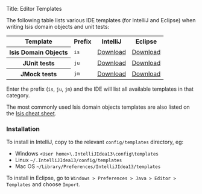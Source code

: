 Title: Editor Templates

The following table lists various IDE templates (for IntelliJ and Eclipse) when writing Isis domain objects and unit tests:

<table  class="table table-striped table-bordered table-condensed">
    <tr class="heading">
        <th>Template</th>
        <th>Prefix</th>
        <th>IntelliJ</th>
        <th>Eclipse</th>
    </tr>
    <tr>
        <th class="heading">Isis Domain Objects</th>
        <td><tt>is</tt></td>
        <td><a href="resources/isis-templates-idea.xml">Download</a></td>
        <td><a href="resources/isis-templates.xml">Download</a></td>
    </tr>
    <tr>
        <th class="heading">JUnit tests</th>
        <td><tt>ju</tt></td>
        <td><a href="resources/junit4-templates-idea.xml">Download</a></td>
        <td><a href="resources/junit4-templates.xml">Download</a></td>
    </tr>
    <tr>
        <th class="heading">JMock tests</th>
        <td><tt>jm</tt></td>
        <td><a href="resources/jmock-templates-idea.xml">Download</a></td>
        <td><a href="resources/jmock-templates.xml">Download</a></td>
    </tr>
</table>

Enter the prefix (`is`, `ju`, `jm`) and the IDE will list all available templates in that category.  

The most commonly used Isis domain objects templates are also listed on the [Isis cheat sheet](resources/IsisCheatSheet.pdf).

### Installation

To install in IntelliJ, copy to the relevant `config/templates` directory, eg:

* Windows `<User home>\.IntelliJIdea13\config\templates`
* Linux `~/.IntelliJIdea13/config/templates`
* Mac OS `~/Library/Preferences/IntelliJIdea13/templates`

To install in Eclipse, go to `Windows > Preferences > Java > Editor > Templates` and choose `Import`.

